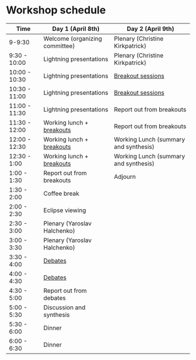 # Workshop schedule

| Time          | Day 1 (April 8th)                | Day 2 (April 9th)                    |
|---------------|----------------------------------|--------------------------------------|
| 9-9:30        | Welcome (organizing committee)   | Plenary (Christine Kirkpatrick)      |
| 9:30 - 10:00  | Lightning presentations          | Plenary (Christine Kirkpatrick)      |
| 10:00 - 10:30 | Lightning presentations          | [Breakout sessions](breakouts2)      |
| 10:30 - 11:00 | Lightning presentations          | [Breakout sessions](breakouts2)      |
| 11:00 - 11:30 | Lightning presentations          | Report out from breakouts            |
| 11:30 - 12:00 | Working lunch + [breakouts](breakouts1)| Report out from breakouts      |
| 12:00 - 12:30 | Working lunch + [breakouts](breakouts1)| Working Lunch (summary and synthesis)|
| 12:30 - 1:00  | Working lunch + [breakouts](breakouts1)| Working Lunch (summary and synthesis)|
| 1:00 - 1:30   | Report out from breakouts        | Adjourn                              |
| 1:30 - 2:00   | Coffee break                     |                                      |
| 2:00 - 2:30   | Eclipse viewing                  |                                      |
| 2:30 - 3:00   | Plenary (Yaroslav Halchenko)     |                                      |
| 3:00 - 3:30   | Plenary (Yaroslav Halchenko)     |                                      |
| 3:30 - 4:00   | [Debates](debates)               |                                      |
| 4:00 - 4:30   | [Debates](debates)               |                                      |
| 4:30 - 5:00   | Report out from debates          |                                      |
| 5:00 - 5:30   | Discussion and synthesis         |                                      |
| 5:30 - 6:00   | Dinner                           |                                      |
| 6:00 - 6:30   | Dinner                           |                                      |
